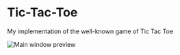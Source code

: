 # Tic-Tac-Toe
 My implementation of the well-known game of Tic Tac Toe

![Main window preview](http://i.imgur.com/yC6dAvY.png)
